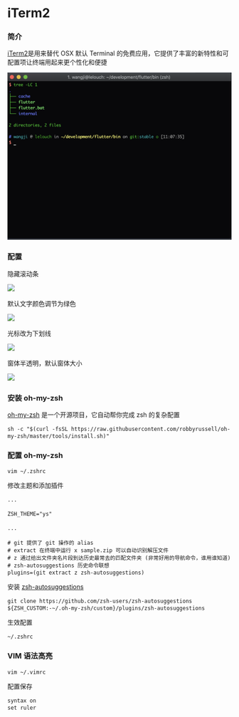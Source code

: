 # iTerm2

### 简介

[iTerm2](https://www.iterm2.com/)是用来替代 OSX 默认 Terminal 的免费应用，它提供了丰富的新特性和可配置项让终端用起来更个性化和便捷

![](./images/complete_display.png)

### 配置

隐藏滚动条

![](./appearance_hide_scrollbars.png)

默认文字颜色调节为绿色

![](./colors_setting.png)

光标改为下划线

![](./text_setting.png)

窗体半透明，默认窗体大小

![](./window_setting.png)

### 安装 oh-my-zsh

[oh-my-zsh](https://github.com/robbyrussell/oh-my-zsh) 是一个开源项目，它自动帮你完成 zsh 的复杂配置

```shell
sh -c "$(curl -fsSL https://raw.githubusercontent.com/robbyrussell/oh-my-zsh/master/tools/install.sh)"
```

### 配置 oh-my-zsh

```
vim ~/.zshrc
```

修改主题和添加插件

```
...

ZSH_THEME="ys"

...

# git 提供了 git 操作的 alias
# extract 在终端中运行 x sample.zip 可以自动识别解压文件
# z 通过给出文件夹名片段到达历史最常去的匹配文件夹 (非常好用的导航命令，谁用谁知道)
# zsh-autosuggestions 历史命令联想
plugins=(git extract z zsh-autosuggestions) 

```

安装 [zsh-autosuggestions](https://github.com/zsh-users/zsh-autosuggestions)

```
git clone https://github.com/zsh-users/zsh-autosuggestions ${ZSH_CUSTOM:-~/.oh-my-zsh/custom}/plugins/zsh-autosuggestions
```

生效配置

```
~/.zshrc
```

### VIM 语法高亮

```
vim ~/.vimrc
```

配置保存

```
syntax on
set ruler
```